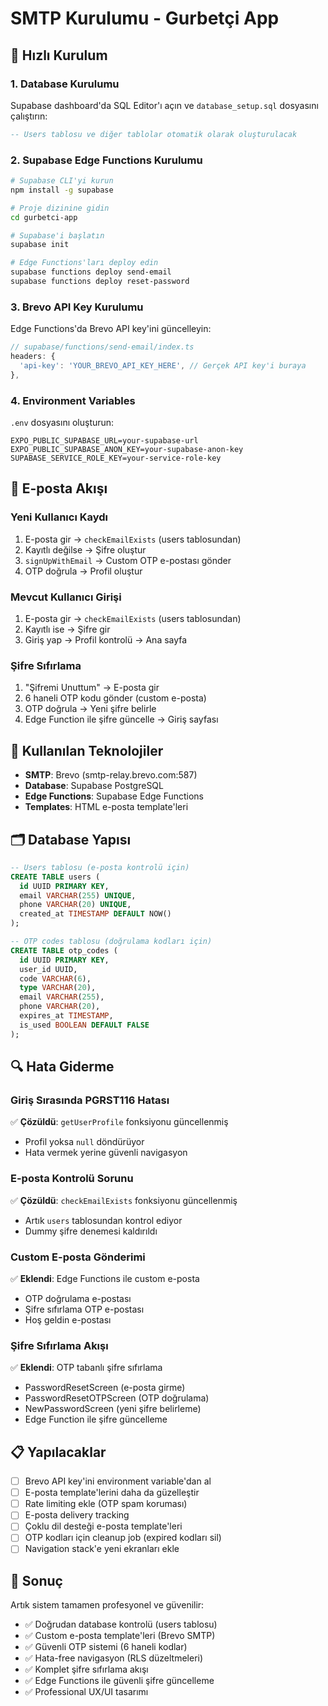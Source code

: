 # SMTP Kurulumu - Gurbetçi App

## 🚀 Hızlı Kurulum

### 1. Database Kurulumu

Supabase dashboard'da SQL Editor'ı açın ve `database_setup.sql` dosyasını çalıştırın:

```sql
-- Users tablosu ve diğer tablolar otomatik olarak oluşturulacak
```

### 2. Supabase Edge Functions Kurulumu

```bash
# Supabase CLI'yi kurun
npm install -g supabase

# Proje dizinine gidin
cd gurbetci-app

# Supabase'i başlatın
supabase init

# Edge Functions'ları deploy edin
supabase functions deploy send-email
supabase functions deploy reset-password
```

### 3. Brevo API Key Kurulumu

Edge Functions'da Brevo API key'ini güncelleyin:

```typescript
// supabase/functions/send-email/index.ts
headers: {
  'api-key': 'YOUR_BREVO_API_KEY_HERE', // Gerçek API key'i buraya
},
```

### 4. Environment Variables

`.env` dosyasını oluşturun:

```env
EXPO_PUBLIC_SUPABASE_URL=your-supabase-url
EXPO_PUBLIC_SUPABASE_ANON_KEY=your-supabase-anon-key
SUPABASE_SERVICE_ROLE_KEY=your-service-role-key
```

## 📧 E-posta Akışı

### Yeni Kullanıcı Kaydı
1. E-posta gir → `checkEmailExists` (users tablosundan)
2. Kayıtlı değilse → Şifre oluştur
3. `signUpWithEmail` → Custom OTP e-postası gönder
4. OTP doğrula → Profil oluştur

### Mevcut Kullanıcı Girişi
1. E-posta gir → `checkEmailExists` (users tablosundan)
2. Kayıtlı ise → Şifre gir
3. Giriş yap → Profil kontrolü → Ana sayfa

### Şifre Sıfırlama
1. "Şifremi Unuttum" → E-posta gir
2. 6 haneli OTP kodu gönder (custom e-posta)
3. OTP doğrula → Yeni şifre belirle
4. Edge Function ile şifre güncelle → Giriş sayfası

## 🔧 Kullanılan Teknolojiler

- **SMTP**: Brevo (smtp-relay.brevo.com:587)
- **Database**: Supabase PostgreSQL
- **Edge Functions**: Supabase Edge Functions
- **Templates**: HTML e-posta template'leri

## 🗂️ Database Yapısı

```sql
-- Users tablosu (e-posta kontrolü için)
CREATE TABLE users (
  id UUID PRIMARY KEY,
  email VARCHAR(255) UNIQUE,
  phone VARCHAR(20) UNIQUE,
  created_at TIMESTAMP DEFAULT NOW()
);

-- OTP codes tablosu (doğrulama kodları için)
CREATE TABLE otp_codes (
  id UUID PRIMARY KEY,
  user_id UUID,
  code VARCHAR(6),
  type VARCHAR(20),
  email VARCHAR(255),
  phone VARCHAR(20),
  expires_at TIMESTAMP,
  is_used BOOLEAN DEFAULT FALSE
);
```

## 🔍 Hata Giderme

### Giriş Sırasında PGRST116 Hatası
✅ **Çözüldü**: `getUserProfile` fonksiyonu güncellenmiş
- Profil yoksa `null` döndürüyor
- Hata vermek yerine güvenli navigasyon

### E-posta Kontrolü Sorunu
✅ **Çözüldü**: `checkEmailExists` fonksiyonu güncellenmiş
- Artık `users` tablosundan kontrol ediyor
- Dummy şifre denemesi kaldırıldı

### Custom E-posta Gönderimi
✅ **Eklendi**: Edge Functions ile custom e-posta
- OTP doğrulama e-postası
- Şifre sıfırlama OTP e-postası
- Hoş geldin e-postası

### Şifre Sıfırlama Akışı
✅ **Eklendi**: OTP tabanlı şifre sıfırlama
- PasswordResetScreen (e-posta girme)
- PasswordResetOTPScreen (OTP doğrulama)
- NewPasswordScreen (yeni şifre belirleme)
- Edge Function ile şifre güncelleme

## 📋 Yapılacaklar

- [ ] Brevo API key'ini environment variable'dan al
- [ ] E-posta template'lerini daha da güzelleştir
- [ ] Rate limiting ekle (OTP spam koruması)
- [ ] E-posta delivery tracking
- [ ] Çoklu dil desteği e-posta template'leri
- [ ] OTP kodları için cleanup job (expired kodları sil)
- [ ] Navigation stack'e yeni ekranları ekle

## 🎯 Sonuç

Artık sistem tamamen profesyonel ve güvenilir:
- ✅ Doğrudan database kontrolü (users tablosu)
- ✅ Custom e-posta template'leri (Brevo SMTP)
- ✅ Güvenli OTP sistemi (6 haneli kodlar)
- ✅ Hata-free navigasyon (RLS düzeltmeleri)
- ✅ Komplet şifre sıfırlama akışı
- ✅ Edge Functions ile güvenli şifre güncelleme
- ✅ Professional UX/UI tasarımı 